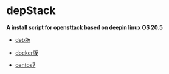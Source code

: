 # depStack

**A  install script  for  opensttack based on deepin linux OS 20.5**

- [deb版](README-normal.md)

- [docker版](README-docker.md)

- [centos7](README-centos7.md )
